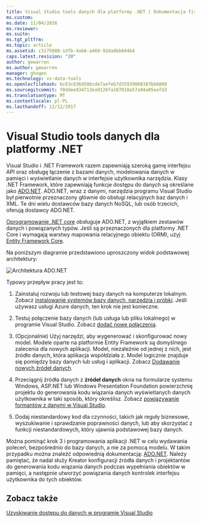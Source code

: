 ```yaml
---
title: Visual Studio tools danych dla platformy .NET | Dokumentacja firmy Microsoft
ms.custom: 
ms.date: 11/04/2016
ms.reviewer: 
ms.suite: 
ms.tgt_pltfrm: 
ms.topic: article
ms.assetid: c3175080-1dfb-4ab8-a460-92dadbb844b4
caps.latest.revision: "20"
author: gewarren
ms.author: gewarren
manager: ghogen
ms.technology: vs-data-tools
ms.openlocfilehash: bc63c636d58bcde7aefeb7d35939008387bb6808
ms.sourcegitcommit: f0ddee934713ea9126fa107018a57a94a05eafd3
ms.translationtype: MT
ms.contentlocale: pl-PL
ms.lasthandoff: 12/12/2017
---
```

# <a name="visual-studio-data-tools-for-net"></a>Visual Studio tools danych dla platformy .NET
Visual Studio i .NET Framework razem zapewniają szeroką gamę interfejsu API oraz obsługę łączenie z bazami danych, modelowania danych w pamięci i wyświetlanie danych w interfejsie użytkownika narzędzia. Klasy .NET Framework, które zapewniają funkcje dostępu do danych są określane jako [ADO.NET](/dotnet/framework/data/adonet/index). ADO.NET, wraz z danymi, narzędzia programu Visual Studio był pierwotnie przeznaczony głównie do obsługi relacyjnych baz danych i XML. Te dni wielu dostawców bazy danych NoSQL, lub osób trzecich, oferują dostawcy ADO.NET.  
  
[Oprogramowanie .NET core](https://www.dotnetfoundation.org/netcore) obsługuje ADO.NET, z wyjątkiem zestawów danych i powiązanych typów. Jeśli są przeznaczonych dla platformy .NET Core i wymagają warstwy mapowania relacyjnego obiektu (ORM), użyj [Entity Framework Core](https://docs.microsoft.com/ef/core/).  
  
Na poniższym diagramie przedstawiono uproszczony widok podstawowej architektury:  
  
![Architektura ADO.NET](../data-tools/media/raddata-ado-net-architecture-diagram.png "raddata Diagram architektury ADO.NET")  
  
Typowy przepływ pracy jest to:  
  
1.  Zainstaluj rozwoju lub testowej bazy danych na komputerze lokalnym. Zobacz [instalowanie systemów bazy danych, narzędzia i próbki](../data-tools/installing-database-systems-tools-and-samples.md). Jeśli używasz usługi Azure danych, ten krok nie jest konieczne.  
  
2.  Testuj połączenie bazy danych (lub usługa lub pliku lokalnego) w programie Visual Studio. Zobacz [dodać nowe połączenia](../data-tools/add-new-connections.md).  
  
3.  (Opcjonalnie) Użyj narzędzi, aby wygenerować i skonfigurować nowy model. Modele oparte na platformie Entity Framework są domyślnego zalecenia dla nowych aplikacji. Model, niezależnie od jednej z nich, jest źródło danych, która aplikacja współdziała z. Model logicznie znajduje się pomiędzy bazy danych lub usług i aplikacji.  Zobacz [Dodawanie nowych źródeł danych](../data-tools/add-new-data-sources.md).  
  
4.  Przeciągnij źródła danych z **źródeł danych** okna na formularze systemu Windows, ASP.NET lub Windows Presentation Foundation powierzchnię projektu do generowania kodu wiązania danych wyświetlanych danych użytkownika w taki sposób, który określisz. Zobacz [powiązywanie formantów z danymi w Visual Studio](../data-tools/bind-controls-to-data-in-visual-studio.md).  
  
5.  Dodaj niestandardowy kod dla czynności, takich jak reguły biznesowe, wyszukiwanie i sprawdzanie poprawności danych, lub aby skorzystać z funkcji niestandardowych, który ujawnia podstawowej bazy danych.  
  
Można pominąć krok 3 i programowania aplikacji .NET w celu wydawania poleceń, bezpośrednio do bazy danych, a nie za pomocą modelu. W takim przypadku można znaleźć odpowiednią dokumentacją: [ADO.NET](/dotnet/framework/data/adonet/index). Należy pamiętać, że nadal służy Kreator konfiguracji źródła danych i projektantów do generowania kodu wiązania danych podczas wypełniania obiektów w pamięci, a następnie utworzyć powiązania danych kontrolek interfejsu użytkownika do tych obiektów.
  
## <a name="see-also"></a>Zobacz także
[Uzyskiwanie dostępu do danych w programie Visual Studio](../data-tools/accessing-data-in-visual-studio.md)